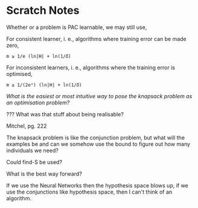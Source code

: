# Scratch Notes

Whether or a problem is PAC learnable, we may still use,

For consistent learner, i. e., algorithms where training error can be
made zero,

```
m ≥ 1/e (ln|H| + ln(1/𝛿)
```

For inconsistent learners, i. e., algorithms where the training error
is optimised,

```
m ≥ 1/(2e²) (ln|H| + ln(1/𝛿)
```

*What is the easiest or most intuitive way to pose the knapsack
problem as an optimisation problem?*

??? What was that stuff about being realisable?

Mitchel, pg. 222

The knapsack problem is like the conjunction problem, but what will
the examples be and can we somehow use the bound to figure out how
many individuals we need?

Could find-S be used?

What is the best way forward?

If we use the Neural Networks then the hypothesis space blows up, if
we use the conjunctions like hypothesis space, then I can't think of
an algorithm.
